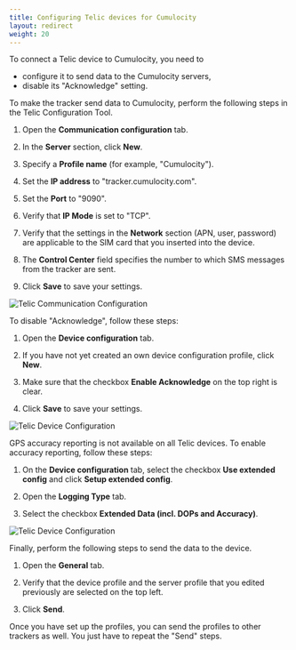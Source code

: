 ```yaml
---
title: Configuring Telic devices for Cumulocity
layout: redirect
weight: 20
---
```

To connect a Telic device to Cumulocity, you need to

* configure it to send data to the Cumulocity servers,
* disable its "Acknowledge" setting.

To make the tracker send data to Cumulocity, perform the following steps in the Telic Configuration Tool.

1. Open the **Communication configuration** tab.

2. In the **Server** section, click **New**.

3. Specify a **Profile name** (for example, "Cumulocity").

4. Set the **IP address** to "tracker.cumulocity.com".

5. Set the **Port** to "9090".

6. Verify that **IP Mode** is set to "TCP".

7. Verify that the settings in the **Network** section (APN, user, password) are applicable to the SIM card that you inserted into the device.

8. The **Control Center** field specifies the number to which SMS messages from the tracker are sent.

9. Click **Save** to save your settings.

![Telic Communication Configuration](/images/devices/telic/telic-communication-configuration.png)


To disable "Acknowledge", follow these steps:

1. Open the **Device configuration** tab.

2. If you have not yet created an own device configuration profile, click **New**.

3. Make sure that the checkbox **Enable Acknowledge** on the top right is clear.

4. Click **Save** to save your settings.

![Telic Device Configuration](/images/devices/telic/telic-device-configuration.png)

GPS accuracy reporting is not available on all Telic devices. To enable accuracy reporting, follow these steps:

1. On the **Device configuration** tab, select the checkbox **Use extended config** and click  **Setup extended config**.

3. Open the **Logging Type** tab.

4. Select the checkbox **Extended Data (incl. DOPs and Accuracy)**.

![Telic Device Configuration](/images/devices/telic/telicdevlogtype.png)


Finally, perform the following steps to send the data to the device.

1. Open the **General** tab.

2. Verify that the device profile and the server profile that you edited previously are selected on the top left.

3. Click **Send**.

Once you have set up the profiles, you can send the profiles to other trackers as well. You just have to repeat the "Send" steps.
